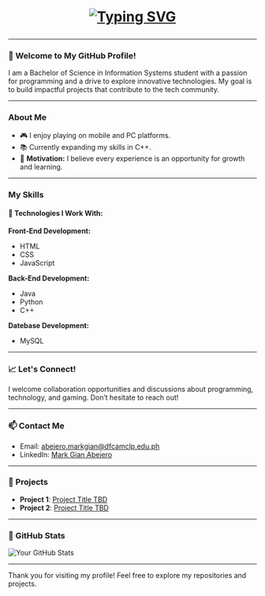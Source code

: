 <h1 align="center">

 [![Typing SVG](https://readme-typing-svg.demolab.com?font=Gilroy&weight=700&size=40&pause=1000&color=F7F7F7&width=600&height=60&lines=Hello,+I'm+@Markgian06+👾)]() </h1>

###

---

### 🚀 Welcome to My GitHub Profile!

I am a Bachelor of Science in Information Systems student with a passion for programming and a drive to explore innovative technologies. My goal is to build impactful projects that contribute to the tech community.

---

### About Me

- 🎮 I enjoy playing on mobile and PC platforms.
- 📚 Currently expanding my skills in C++.
- 🎯 **Motivation:** I believe every experience is an opportunity for growth and learning.

---

### My Skills

#### 🔧 Technologies I Work With:

**Front-End Development:**
- HTML
- CSS
- JavaScript

**Back-End Development:**
- Java
- Python
- C++

**Datebase Development:**
- MySQL 


---

### 📈 Let's Connect!

I welcome collaboration opportunities and discussions about programming, technology, and gaming. Don’t hesitate to reach out!

---

### 📫 Contact Me

- Email: [abejero.markgian@dfcamclp.edu.ph](mailto:abejero.markgian@dfcamclp.edu.ph)
- LinkedIn: [Mark Gian Abejero](https://www.linkedin.com/in/mark-gian-abejero-a69777298?utm_source=share&utm_campaign=share_via&utm_content=profile&utm_medium=android_app)

---

### 🌟 Projects

- **Project 1**: [Project Title TBD](#)
- **Project 2**: [Project Title TBD](#)

---

### 🔗 GitHub Stats

![Your GitHub Stats](https://github-readme-stats.vercel.app/api?username=Markgian06&show_icons=true&theme=radical)

---

Thank you for visiting my profile! Feel free to explore my repositories and projects.


